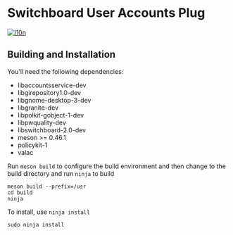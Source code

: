 # Switchboard User Accounts Plug
[![l10n](https://l10n.elementary.io/widgets/switchboard/switchboard-plug-useraccounts/svg-badge.svg)](https://l10n.elementary.io/projects/switchboard/switchboard-plug-useraccounts)

## Building and Installation

You'll need the following dependencies:

* libaccountsservice-dev
* libgirepository1.0-dev 
* libgnome-desktop-3-dev
* libgranite-dev
* libpolkit-gobject-1-dev
* libpwquality-dev
* libswitchboard-2.0-dev
* meson >= 0.46.1
* policykit-1
* valac

Run `meson build` to configure the build environment and then change to the build directory and run `ninja` to build

    meson build --prefix=/usr 
    cd build
    ninja

To install, use `ninja install`

    sudo ninja install
